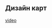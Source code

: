 ## Дизайн карт

[video](https://player.softculture.cc/embed/online/GIS/GIS_10.10.12_L4-2_Map_Design)